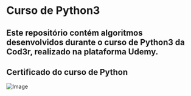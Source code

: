 # Curso de Python3

## Este repositório contém algoritmos desenvolvidos durante o curso de Python3 da Cod3r, realizado na plataforma Udemy.

## Certificado do curso de Python
<p><img alt="Image" title="icon" src="https://udemy-certificate.s3.amazonaws.com/image/UC-a947172e-8671-4485-bfb8-c2d0ec8fb2be.jpg?v=1631815193000" /></p>
